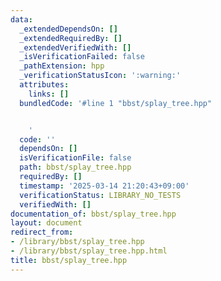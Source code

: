 ```yaml
---
data:
  _extendedDependsOn: []
  _extendedRequiredBy: []
  _extendedVerifiedWith: []
  _isVerificationFailed: false
  _pathExtension: hpp
  _verificationStatusIcon: ':warning:'
  attributes:
    links: []
  bundledCode: '#line 1 "bbst/splay_tree.hpp"


    '
  code: ''
  dependsOn: []
  isVerificationFile: false
  path: bbst/splay_tree.hpp
  requiredBy: []
  timestamp: '2025-03-14 21:20:43+09:00'
  verificationStatus: LIBRARY_NO_TESTS
  verifiedWith: []
documentation_of: bbst/splay_tree.hpp
layout: document
redirect_from:
- /library/bbst/splay_tree.hpp
- /library/bbst/splay_tree.hpp.html
title: bbst/splay_tree.hpp
---
```

